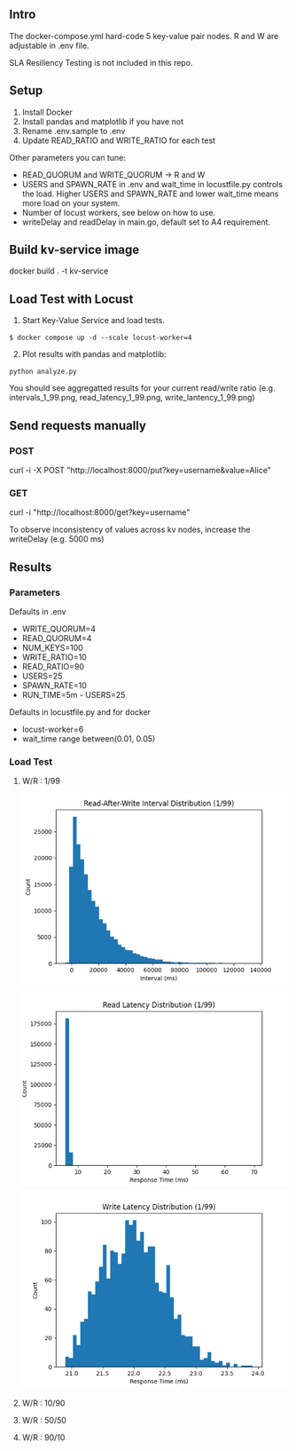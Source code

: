 
## Intro
The docker-compose.yml hard-code 5 key-value pair nodes. R and W are adjustable in .env file.

SLA Resiliency Testing is not included in this repo.

## Setup
1) Install Docker
2) Install pandas and matplotlib if you have not
3) Rename .env.sample to .env 
4) Update READ_RATIO and WRITE_RATIO for each test

Other parameters you can tune:
 - READ_QUORUM and WRITE_QUORUM -> R and W 
 - USERS and SPAWN_RATE in .env and wait_time in locustfile.py controls the load. Higher USERS and SPAWN_RATE and lower wait_time means more load on your system.
 - Number of locust workers, see below on how to use.
 - writeDelay and readDelay in main.go, default set to A4 requirement.

## Build kv-service image
docker build . -t kv-service

## Load Test with Locust

1) Start Key-Value Service and load tests.
```
$ docker compose up -d --scale locust-worker=4
```
2) Plot results with pandas and matplotlib:
```
python analyze.py
```

You should see aggregatted results for your current read/write ratio (e.g. intervals_1_99.png, read_latency_1_99.png, write_lantency_1_99.png)

## Send requests manually

### POST
curl -i -X POST "http://localhost:8000/put?key=username&value=Alice"

### GET
curl -i "http://localhost:8000/get?key=username"

To observe inconsistency of values across kv nodes, increase the writeDelay (e.g. 5000 ms)

## Results
### Parameters
Defaults in .env 
 - WRITE_QUORUM=4
 - READ_QUORUM=4
 - NUM_KEYS=100
 - WRITE_RATIO=10
 - READ_RATIO=90
 - USERS=25
 - SPAWN_RATE=10
 - RUN_TIME=5m - USERS=25

Defaults in locustfile.py and for docker
 - locust-worker=6 
 - wait_time range between(0.01, 0.05)

### Load Test

1) W/R : 1/99
![](./intervals_1_99.png)
![](./read_latency_1_99.png)
![](./write_latency_1_99.png)

2) W/R : 10/90

3) W/R : 50/50

3) W/R : 90/10